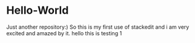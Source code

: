 # Hello-World
Just another repository:)
So this is my first use of stackedit and i am very excited and amazed by it.
hello this is testing 1
<!--stackedit_data:
eyJoaXN0b3J5IjpbNzEzNjM3OTgxXX0=
-->